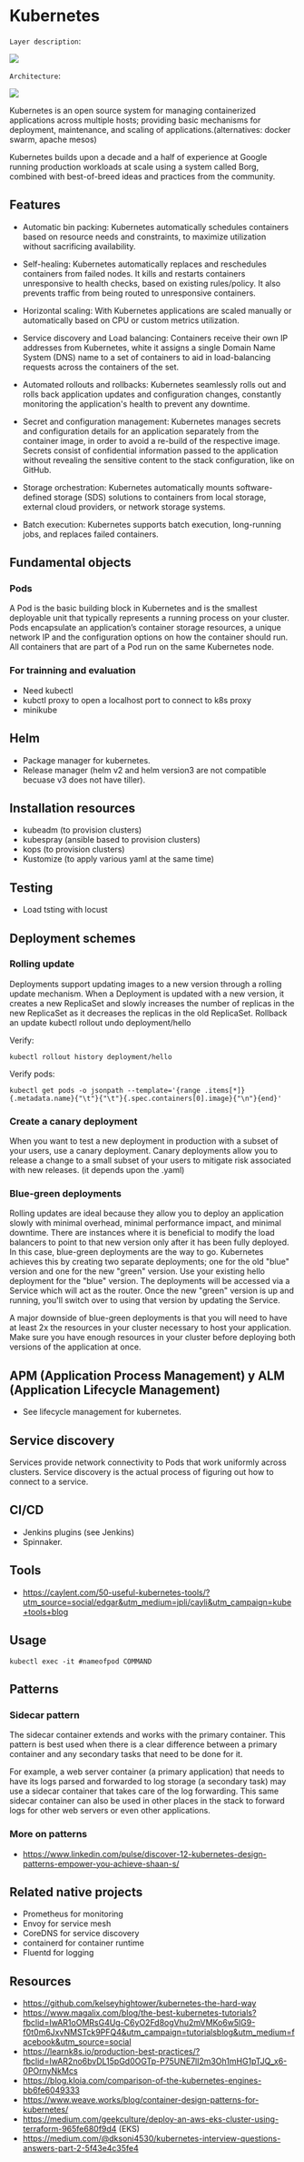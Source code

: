 # Kubernetes

`Layer description`:

<img src="./kubernetes.png">

`Architecture`:

<img src="./Kubernetes_Architecture.png">

Kubernetes is an open source system for managing containerized applications across multiple hosts; providing basic mechanisms for deployment, maintenance, and scaling of applications.(alternatives: docker swarm, apache mesos)

Kubernetes builds upon a decade and a half of experience at Google running production workloads at scale using a system called Borg, combined with best-of-breed ideas and practices from the community.

## Features ##

* Automatic bin packing: Kubernetes automatically schedules containers based on resource needs and constraints, to maximize utilization without sacrificing availability.
* Self-healing: Kubernetes automatically replaces and reschedules containers from failed nodes. It kills and restarts containers unresponsive to health checks, based on existing rules/policy. It also prevents traffic from being routed to unresponsive containers.
* Horizontal scaling: With Kubernetes applications are scaled manually or automatically based on CPU or custom metrics utilization.
* Service discovery and Load balancing: Containers receive their own IP addresses from Kubernetes, white it assigns a single Domain Name System (DNS) name to a set of containers to aid in load-balancing requests across the containers of the set.

* Automated rollouts and rollbacks: Kubernetes seamlessly rolls out and rolls back application updates and configuration changes, constantly monitoring the application's health to prevent any downtime.
* Secret and configuration management: Kubernetes manages secrets and configuration details for an application separately from the container image, in order to avoid a re-build of the respective image. Secrets consist of confidential information passed to the application without revealing the sensitive content to the stack configuration, like on GitHub.
* Storage orchestration: Kubernetes automatically mounts software-defined storage (SDS) solutions to containers from local storage, external cloud providers, or network storage systems.
* Batch execution: Kubernetes supports batch execution, long-running jobs, and replaces failed containers.


## Fundamental objects ##

### Pods ###
A Pod is the basic building block in Kubernetes and is the smallest deployable unit that typically represents a running process on your cluster. Pods encapsulate an application’s container storage resources, a unique network IP and the configuration options on how the container should run. All containers that are part of a Pod run on the same Kubernetes node.

### For trainning and evaluation

* Need kubectl
* kubctl proxy to open a localhost port to connect to k8s proxy
* minikube

## Helm 
* Package manager for kubernetes.
* Release manager (helm v2 and helm version3 are not compatible becuase v3 does not have tiller). 

## Installation resources 

* kubeadm (to provision clusters)
* kubespray (ansible based to provision clusters)
* kops (to provision clusters)
* Kustomize (to apply various yaml at the same time)

## Testing
* Load tsting with locust

## Deployment schemes

### Rolling update
Deployments support updating images to a new version through a rolling update mechanism. When a Deployment is updated with a new version, it creates a new ReplicaSet and slowly increases the number of replicas in the new ReplicaSet as it decreases the replicas in the old ReplicaSet.
Rollback an update
kubectl rollout undo deployment/hello

Verify:
```
kubectl rollout history deployment/hello
```
Verify pods:
```
kubectl get pods -o jsonpath --template='{range .items[*]}{.metadata.name}{"\t"}{"\t"}{.spec.containers[0].image}{"\n"}{end}'
```

### Create a canary deployment
When you want to test a new deployment in production with a subset of your users, use a canary deployment. Canary deployments allow you to release a change to a small subset of your users to mitigate risk associated with new releases.
(it depends upon the .yaml) 

### Blue-green deployments
Rolling updates are ideal because they allow you to deploy an application slowly with minimal overhead, minimal performance impact, and minimal downtime. There are instances where it is beneficial to modify the load balancers to point to that new version only after it has been fully deployed. In this case, blue-green deployments are the way to go.
Kubernetes achieves this by creating two separate deployments; one for the old "blue" version and one for the new "green" version. Use your existing hello deployment for the "blue" version. The deployments will be accessed via a Service which will act as the router. Once the new "green" version is up and running, you'll switch over to using that version by updating the Service.

A major downside of blue-green deployments is that you will need to have at least 2x the resources in your cluster necessary to host your application. Make sure you have enough resources in your cluster before deploying both versions of the application at once.

## APM (Application Process Management) y ALM (Application Lifecycle Management)  
* See lifecycle management for kubernetes. 

## Service discovery

Services provide network connectivity to Pods that work uniformly across clusters. Service discovery is the actual process of figuring out how to connect to a service.

## CI/CD 

* Jenkins plugins (see Jenkins)
* Spinnaker. 

## Tools 
* https://caylent.com/50-useful-kubernetes-tools/?utm_source=social/edgar&utm_medium=jpli/cayli&utm_campaign=kube+tools+blog

## Usage

```
kubectl exec -it #nameofpod COMMAND
```

## Patterns

### Sidecar pattern

The sidecar container extends and works with the primary container. This pattern is best used when there is a clear difference between a primary container and any secondary tasks that need to be done for it.

For example, a web server container (a primary application) that needs to have its logs parsed and forwarded to log storage (a secondary task) may use a sidecar container that takes care of the log forwarding. This same sidecar container can also be used in other places in the stack to forward logs for other web servers or even other applications.

### More on patterns
* https://www.linkedin.com/pulse/discover-12-kubernetes-design-patterns-empower-you-achieve-shaan-s/

## Related native projects

* Prometheus for monitoring
* Envoy for service mesh
* CoreDNS for service discovery
* containerd for container runtime
* Fluentd for logging

## Resources
* https://github.com/kelseyhightower/kubernetes-the-hard-way
* https://www.magalix.com/blog/the-best-kubernetes-tutorials?fbclid=IwAR1oOMRsG4Ug-C6yO2Fd8ogVhu2mVMKo6w5lG9-f0t0m6JxvNMSTck9PFQ4&utm_campaign=tutorialsblog&utm_medium=facebook&utm_source=social
* https://learnk8s.io/production-best-practices/?fbclid=IwAR2no6bvDL15pGd0OGTp-P75UNE7ll2m3Oh1mHG1pTJQ_x6-0POrnyNkMcs
* https://blog.kloia.com/comparison-of-the-kubernetes-engines-bb6fe6049333
* https://www.weave.works/blog/container-design-patterns-for-kubernetes/
* https://medium.com/geekculture/deploy-an-aws-eks-cluster-using-terraform-965fe680f9d4 (EKS)
* https://medium.com/@dksoni4530/kubernetes-interview-questions-answers-part-2-5f43e4c35fe4
  
